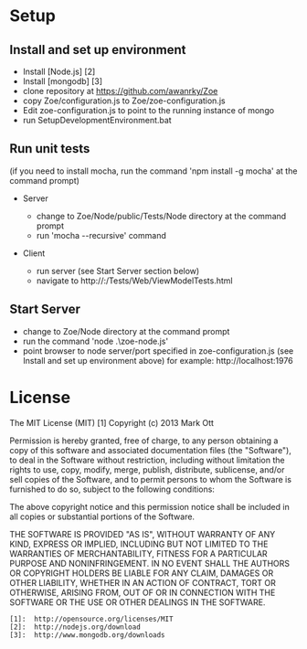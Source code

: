 Setup
=====

Install and set up environment
------------------------------

- Install [Node.js] [2]
- Install [mongodb] [3]
- clone repository at https://github.com/awanrky/Zoe
- copy Zoe/configuration.js to Zoe/zoe-configuration.js
- Edit zoe-configuration.js to point to the running instance of mongo
- run SetupDevelopmentEnvironment.bat

Run unit tests
--------------
(if you need to install mocha, run the command 'npm install -g mocha' at the command prompt)

- Server
	- change to Zoe/Node/public/Tests/Node directory at the command prompt
	- run 'mocha --recursive' command

- Client
	- run server (see Start Server section below)
	- navigate to http://<servername>:<serverport>/Tests/Web/ViewModelTests.html

Start Server
------------
- change to Zoe/Node directory at the command prompt
- run the command 'node .\zoe-node.js'
- point browser to node server/port specified in zoe-configuration.js (see Install and set up environment above)  for example: http://localhost:1976


License
=======
The MIT License (MIT) [1]
Copyright (c) 2013 Mark Ott

Permission is hereby granted, free of charge, to any person obtaining a copy of this software and associated documentation files (the "Software"), to deal in the Software without restriction, including without limitation the rights to use, copy, modify, merge, publish, distribute, sublicense, and/or sell copies of the Software, and to permit persons to whom the Software is furnished to do so, subject to the following conditions:

The above copyright notice and this permission notice shall be included in all copies or substantial portions of the Software.

THE SOFTWARE IS PROVIDED "AS IS", WITHOUT WARRANTY OF ANY KIND, EXPRESS OR IMPLIED, INCLUDING BUT NOT LIMITED TO THE WARRANTIES OF MERCHANTABILITY, FITNESS FOR A PARTICULAR PURPOSE AND NONINFRINGEMENT. IN NO EVENT SHALL THE AUTHORS OR COPYRIGHT HOLDERS BE LIABLE FOR ANY CLAIM, DAMAGES OR OTHER LIABILITY, WHETHER IN AN ACTION OF CONTRACT, TORT OR OTHERWISE, ARISING FROM, OUT OF OR IN CONNECTION WITH THE SOFTWARE OR THE USE OR OTHER DEALINGS IN THE SOFTWARE.

	[1]:  http://opensource.org/licenses/MIT
	[2]:  http://nodejs.org/download
	[3]:  http://www.mongodb.org/downloads